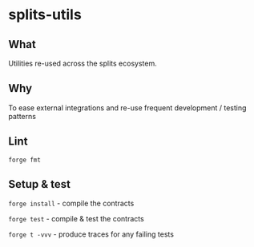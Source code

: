 # splits-utils

## What

Utilities re-used across the splits ecosystem.

## Why

To ease external integrations and re-use frequent development / testing patterns

## Lint

`forge fmt`

## Setup & test

`forge install` - compile the contracts

`forge test` - compile & test the contracts

`forge t -vvv` - produce traces for any failing tests
